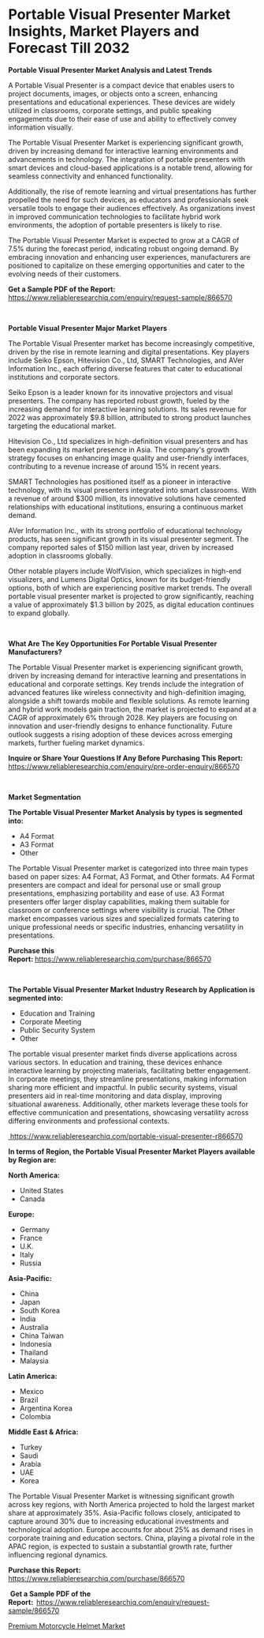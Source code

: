 <p><h1>Portable Visual Presenter Market Insights, Market Players and Forecast Till 2032</h1></p><p><strong>Portable Visual Presenter Market Analysis and Latest Trends</strong></p>
<p><p>A Portable Visual Presenter is a compact device that enables users to project documents, images, or objects onto a screen, enhancing presentations and educational experiences. These devices are widely utilized in classrooms, corporate settings, and public speaking engagements due to their ease of use and ability to effectively convey information visually. </p><p>The Portable Visual Presenter Market is experiencing significant growth, driven by increasing demand for interactive learning environments and advancements in technology. The integration of portable presenters with smart devices and cloud-based applications is a notable trend, allowing for seamless connectivity and enhanced functionality. </p><p>Additionally, the rise of remote learning and virtual presentations has further propelled the need for such devices, as educators and professionals seek versatile tools to engage their audiences effectively. As organizations invest in improved communication technologies to facilitate hybrid work environments, the adoption of portable presenters is likely to rise. </p><p>The Portable Visual Presenter Market is expected to grow at a CAGR of 7.5% during the forecast period, indicating robust ongoing demand. By embracing innovation and enhancing user experiences, manufacturers are positioned to capitalize on these emerging opportunities and cater to the evolving needs of their customers.</p></p>
<p><strong>Get a Sample PDF of the Report:&nbsp;</strong> <a href="https://www.reliableresearchiq.com/enquiry/request-sample/866570?utm_campaign=3123&utm_medium=2&utm_source=Github&utm_content=ia&utm_term=04042025&utm_id=portable-visual-presenter">https://www.reliableresearchiq.com/enquiry/request-sample/866570</a></p>
<p>&nbsp;</p>
<p><strong>Portable Visual Presenter Major Market Players</strong></p>
<p><p>The Portable Visual Presenter market has become increasingly competitive, driven by the rise in remote learning and digital presentations. Key players include Seiko Epson, Hitevision Co., Ltd, SMART Technologies, and AVer Information Inc., each offering diverse features that cater to educational institutions and corporate sectors.</p><p>Seiko Epson is a leader known for its innovative projectors and visual presenters. The company has reported robust growth, fueled by the increasing demand for interactive learning solutions. Its sales revenue for 2022 was approximately $9.8 billion, attributed to strong product launches targeting the educational market.</p><p>Hitevision Co., Ltd specializes in high-definition visual presenters and has been expanding its market presence in Asia. The company's growth strategy focuses on enhancing image quality and user-friendly interfaces, contributing to a revenue increase of around 15% in recent years.</p><p>SMART Technologies has positioned itself as a pioneer in interactive technology, with its visual presenters integrated into smart classrooms. With a revenue of around $300 million, its innovative solutions have cemented relationships with educational institutions, ensuring a continuous market demand.</p><p>AVer Information Inc., with its strong portfolio of educational technology products, has seen significant growth in its visual presenter segment. The company reported sales of $150 million last year, driven by increased adoption in classrooms globally.</p><p>Other notable players include WolfVision, which specializes in high-end visualizers, and Lumens Digital Optics, known for its budget-friendly options, both of which are experiencing positive market trends. The overall portable visual presenter market is projected to grow significantly, reaching a value of approximately $1.3 billion by 2025, as digital education continues to expand globally.</p></p>
<p>&nbsp;</p>
<p><strong>What Are The Key Opportunities For Portable Visual Presenter Manufacturers?</strong></p>
<p><p>The Portable Visual Presenter market is experiencing significant growth, driven by increasing demand for interactive learning and presentations in educational and corporate settings. Key trends include the integration of advanced features like wireless connectivity and high-definition imaging, alongside a shift towards mobile and flexible solutions. As remote learning and hybrid work models gain traction, the market is projected to expand at a CAGR of approximately 6% through 2028. Key players are focusing on innovation and user-friendly designs to enhance functionality. Future outlook suggests a rising adoption of these devices across emerging markets, further fueling market dynamics.</p></p>
<p><strong>Inquire or Share Your Questions If Any Before Purchasing This Report:</strong> <a href="https://www.reliableresearchiq.com/enquiry/pre-order-enquiry/866570?utm_campaign=3123&utm_medium=2&utm_source=Github&utm_content=ia&utm_term=04042025&utm_id=portable-visual-presenter">https://www.reliableresearchiq.com/enquiry/pre-order-enquiry/866570</a></p>
<p>&nbsp;</p>
<p><strong>Market Segmentation</strong></p>
<p><strong>The Portable Visual Presenter Market Analysis by types is segmented into:</strong></p>
<p><ul><li>A4 Format</li><li>A3 Format</li><li>Other</li></ul></p>
<p><p>The Portable Visual Presenter market is categorized into three main types based on paper sizes: A4 Format, A3 Format, and Other formats. A4 Format presenters are compact and ideal for personal use or small group presentations, emphasizing portability and ease of use. A3 Format presenters offer larger display capabilities, making them suitable for classroom or conference settings where visibility is crucial. The Other market encompasses various sizes and specialized formats catering to unique professional needs or specific industries, enhancing versatility in presentations.</p></p>
<p><strong>Purchase this Report:&nbsp;</strong><a href="https://www.reliableresearchiq.com/purchase/866570?utm_campaign=3123&utm_medium=2&utm_source=Github&utm_content=ia&utm_term=04042025&utm_id=portable-visual-presenter">https://www.reliableresearchiq.com/purchase/866570</a></p>
<p>&nbsp;</p>
<p><strong>The Portable Visual Presenter Market Industry Research by Application is segmented into:</strong></p>
<p><ul><li>Education and Training</li><li>Corporate Meeting</li><li>Public Security System</li><li>Other</li></ul></p>
<p><p>The portable visual presenter market finds diverse applications across various sectors. In education and training, these devices enhance interactive learning by projecting materials, facilitating better engagement. In corporate meetings, they streamline presentations, making information sharing more efficient and impactful. In public security systems, visual presenters aid in real-time monitoring and data display, improving situational awareness. Additionally, other markets leverage these tools for effective communication and presentations, showcasing versatility across differing environments and professional contexts.</p></p>
<p><a href="https://www.reliableresearchiq.com/portable-visual-presenter-r866570?utm_campaign=3123&utm_medium=2&utm_source=Github&utm_content=ia&utm_term=04042025&utm_id=portable-visual-presenter">&nbsp;https://www.reliableresearchiq.com/portable-visual-presenter-r866570</a></p>
<p><strong>In terms of Region, the Portable Visual Presenter Market Players available by Region are:</strong></p>
<p>
    <p> <strong> North America: </strong>
        <ul>
            <li>United States</li>
            <li>Canada</li>
        </ul>
        </p> 
    <p> <strong> Europe: </strong>
        <ul>
            <li>Germany</li>
            <li>France</li>
            <li>U.K.</li>
            <li>Italy</li>
            <li>Russia</li>
        </ul>
        </p> 
    <p> <strong> Asia-Pacific: </strong>
        <ul>
            <li>China</li>
            <li>Japan</li>
            <li>South Korea</li>
            <li>India</li>
            <li>Australia</li>
            <li>China Taiwan</li>
            <li>Indonesia</li>
            <li>Thailand</li>
            <li>Malaysia</li>
        </ul>
        </p> 
    <p> <strong> Latin America: </strong>
        <ul>
            <li>Mexico</li>
            <li>Brazil</li>
            <li>Argentina Korea</li>
            <li>Colombia</li>
        </ul>
        </p> 
    <p> <strong> Middle East & Africa: </strong>
        <ul>
            <li>Turkey</li>
            <li>Saudi</li>
            <li>Arabia</li>
            <li>UAE</li>
            <li>Korea</li>
        </ul>
    </p>
    </p>
<p><p>The Portable Visual Presenter Market is witnessing significant growth across key regions, with North America projected to hold the largest market share at approximately 35%. Asia-Pacific follows closely, anticipated to capture around 30% due to increasing educational investments and technological adoption. Europe accounts for about 25% as demand rises in corporate training and education sectors. China, playing a pivotal role in the APAC region, is expected to sustain a substantial growth rate, further influencing regional dynamics.</p></p>
<p><strong>Purchase this Report: </strong><a href="https://www.reliableresearchiq.com/purchase/866570?utm_campaign=3123&utm_medium=2&utm_source=Github&utm_content=ia&utm_term=04042025&utm_id=portable-visual-presenter">https://www.reliableresearchiq.com/purchase/866570</a></p>
<p>&nbsp;<strong>Get a Sample PDF of the Report:&nbsp;&nbsp;</strong><a href="https://www.reliableresearchiq.com/enquiry/request-sample/866570?utm_campaign=3123&utm_medium=2&utm_source=Github&utm_content=ia&utm_term=04042025&utm_id=portable-visual-presenter">https://www.reliableresearchiq.com/enquiry/request-sample/866570</a></p>
<p><strong></strong></p>
<p><p><a href="https://github.com/spoorsusama/Market-Research-Report-List-1/blob/main/premium-motorcycle-helmet-market.md?utm_campaign=3123&utm_medium=2&utm_source=Github&utm_content=ia&utm_term=04042025&utm_id=portable-visual-presenter">Premium Motorcycle Helmet Market</a></p></p>